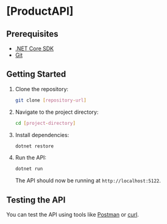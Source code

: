 # [ProductAPI]

## Prerequisites

- [.NET Core SDK](https://dotnet.microsoft.com/download)
- [Git](https://git-scm.com/)

## Getting Started

1. Clone the repository:

    ```bash
    git clone [repository-url]
    ```

2. Navigate to the project directory:

    ```bash
    cd [project-directory]
    ```

3. Install dependencies:

    ```bash
    dotnet restore
    ```

4. Run the API:

    ```bash
    dotnet run
    ```

   The API should now be running at `http://localhost:5122`.

## Testing the API

You can test the API using tools like [Postman](https://www.postman.com/) or [curl](https://curl.se/).
